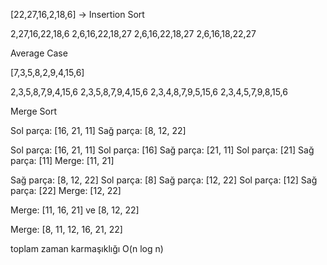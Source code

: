 [22,27,16,2,18,6] -> Insertion Sort

2,27,16,22,18,6
2,6,16,22,18,27
2,6,16,22,18,27
2,6,16,18,22,27


Average Case

[7,3,5,8,2,9,4,15,6]

2,3,5,8,7,9,4,15,6
2,3,5,8,7,9,4,15,6
2,3,4,8,7,9,5,15,6
2,3,4,5,7,9,8,15,6


Merge Sort

Sol parça: [16, 21, 11]
Sağ parça: [8, 12, 22]

Sol parça: [16, 21, 11]
    Sol parça: [16]
    Sağ parça: [21, 11]
        Sol parça: [21]
        Sağ parça: [11]
    Merge: [11, 21]

Sağ parça: [8, 12, 22]
    Sol parça: [8]
    Sağ parça: [12, 22]
        Sol parça: [12]
        Sağ parça: [22]
    Merge: [12, 22]

Merge: [11, 16, 21] ve [8, 12, 22]

Merge: [8, 11, 12, 16, 21, 22]


toplam zaman karmaşıklığı O(n log n) 

